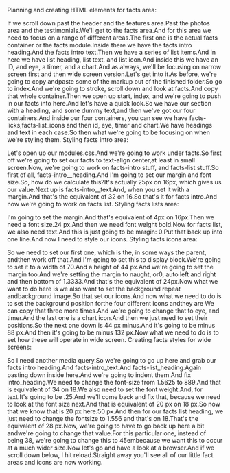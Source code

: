 Planning and creating HTML elements for facts area:

If we scroll down past the header and the features area.Past the photos area and the testimonials.We'll get to the facts area.And for this area we need to focus on a range of different areas.The first one is the actual facts container or the facts module.Inside there we have the facts intro heading.And the facts intro text.Then we have a series of list items.And in here we have list heading, list text, and list icon.And inside this we have an ID, and eye, a timer, and a chart.And as always, we'll be focusing on narrow screen first and then wide screen version.Let's get into it.As before, we're going to copy andpaste some of the markup out of the finished folder.So go to index.And we're going to stroke, scroll down and look at facts.And copy that whole container.Then we open up start, index, and we're going to push in our facts into here.And let's have a quick look.So we have our section with a heading, and some dummy text,and then we've got our four containers.And inside our four containers, you can see we have facts-licks,facts-list_icons and then id, eye, timer and chart.We have headings and text in each case.So then what we're going to be focusing on when we're styling them.
Styling facts intro area:

Let's open up our modules.css.And we're going to work under facts.So first off we're going to set our facts to text-align center,at least in small screen.Now, we're going to work on facts-intro stuff, and facts-list stuff.So first of all, facts-intro__heading.And I'm going to set our margin and font size.So, how do we calculate this?It's actually 25px on 16px, which gives us our value.Next up is facts-intro__text.And, when you set it with a margin.And that's the equivalent of 32 on 16.So that's it for facts intro.And now we're going to work on facts list.
Styling facts lists area:

I'm going to set the margin.And that's equivalent of 4px on 16px.Then we need a font size.24 px.And then we need font weight bold.Now for facts list, we also need text.And this is just going to be margin: 0.Put that back up into one line.And now I need to style our icons.
Styling facts icons area:

So we need to set our first one, which is the, in some ways the parent, andthen work off that.And I'm going to set this to display block.We're going to set it to a width of 70.And a height of 44 px.And we're going to set the margin too.And we're setting the margin to naught, or0, auto left and right and then bottom of 1.3333.And that's the equivalent of 24px.Now what we want to do here is we also want to set the background repeat andbackground image.So that set our icons.And now what we need to do is to set the background position forthe four different icons andthey are We can copy that three more times.And we're going to change that to eye, and timer.And the last one is a chart icon.And then we just need to set their positions.So the next one down is 44 px minus.And it's going to be minus 88 px.And then it's going to be minus 132 px.Now what we need to do is to set how these will operate in wide screen.
Creating facts styles for wide screens:

So I need another media query.So we're going to go up here and grab our facts intro heading.And facts-intro_text.And facts-list_heading.Again pasting down inside here.And we're going to indent them.And fix intro_heading.We need to change the font-size from 1.5625 to 889.And that is equivalent of 34 on 18.We also need to set the font weight.And, for text.It's going to be .25.And we'll come back and fix that, because we need to look at the font size next.And that is equivalent of 20 px on 18 px.So now that we know that is 20 px here.50 px.And then for our facts list heading, we just need to change the fontsize to 1.556 and that's on 18.That's the equivalent of 28 px.Now, we're going to have to go back up here a bit andwe're going to change that value.For this particular one, instead of being 38, we're going to change this to 45embecause we want this to occur at a much wider size.Now let's go and have a look at a browser.And if we scroll down below, I hit reload.Straight away you'll see all of our little fact areas and icons are now working.